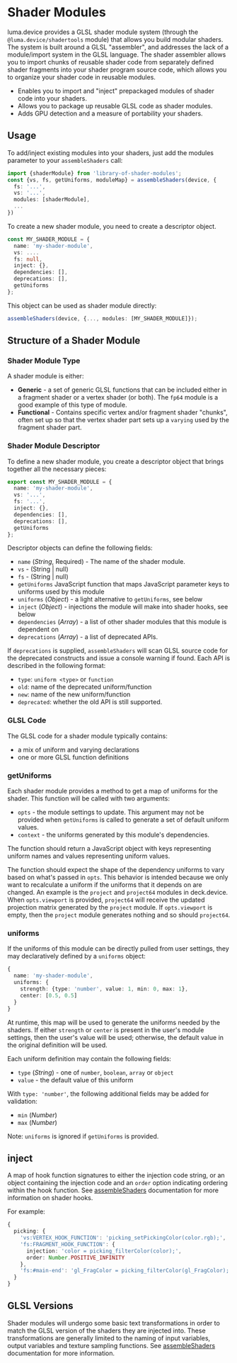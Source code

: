 # Shader Modules

luma.device provides a GLSL shader module system (through the `@luma.device/shadertools` module) that allows you build modular shaders. The system is built around a GLSL "assembler", and addresses the lack of a module/import system in the GLSL language. The shader assembler allows you to import chunks of reusable shader code from separately defined shader fragments into your shader program source code, which allows you to organize your shader code in reusable modules.

- Enables you to import and "inject" prepackaged modules of shader code into your shaders.
- Allows you to package up reusable GLSL code as shader modules.
- Adds GPU detection and a measure of portability your shaders.

## Usage

To add/inject existing modules into your shaders, just add the modules parameter to your `assembleShaders` call:

```typescript
import {shaderModule} from 'library-of-shader-modules';
const {vs, fs, getUniforms, moduleMap} = assembleShaders(device, {
  fs: '...',
  vs: '...',
  modules: [shaderModule],
  ...
})
```

To create a new shader module, you need to create a descriptor object.

```typescript
const MY_SHADER_MODULE = {
  name: 'my-shader-module',
  vs: ....
  fs: null,
  inject: {},
  dependencies: [],
  deprecations: [],
  getUniforms
};
```

This object can be used as shader module directly:

```typescript
assembleShaders(device, {..., modules: [MY_SHADER_MODULE]});
```

## Structure of a Shader Module

### Shader Module Type

A shader module is either:

- **Generic** - a set of generic GLSL functions that can be included either in a fragment shader or a vertex shader (or both). The `fp64` module is a good example of this type of module.
- **Functional** - Contains specific vertex and/or fragment shader "chunks", often set up so that the vertex shader part sets up a `varying` used by the fragment shader part.

### Shader Module Descriptor

To define a new shader module, you create a descriptor object that brings together all the necessary pieces:

```typescript
export const MY_SHADER_MODULE = {
  name: 'my-shader-module',
  vs: '...',
  fs: '...',
  inject: {},
  dependencies: [],
  deprecations: [],
  getUniforms
};
```

Descriptor objects can define the following fields:

- `name` (_String_, Required) - The name of the shader module.
- `vs` - (String | null)
- `fs` - (String | null)
- `getUniforms` JavaScript function that maps JavaScript parameter keys to uniforms used by this module
- `uniforms` (_Object_) - a light alternative to `getUniforms`, see below
- `inject` (_Object_) - injections the module will make into shader hooks, see below
- `dependencies` (_Array_) - a list of other shader modules that this module is dependent on
- `deprecations` (_Array_) - a list of deprecated APIs.

If `deprecations` is supplied, `assembleShaders` will scan GLSL source code for the deprecated constructs and issue a console warning if found. Each API is described in the following format:

- `type`: `uniform <type>` or `function`
- `old`: name of the deprecated uniform/function
- `new`: name of the new uniform/function
- `deprecated`: whether the old API is still supported.

### GLSL Code

The GLSL code for a shader module typically contains:

- a mix of uniform and varying declarations
- one or more GLSL function definitions

### getUniforms

Each shader module provides a method to get a map of uniforms for the shader. This function will be called with two arguments:

- `opts` - the module settings to update. This argument may not be provided when `getUniforms` is called to generate a set of default uniform values.
- `context` - the uniforms generated by this module's dependencies.

The function should return a JavaScript object with keys representing uniform names and values representing uniform values.

The function should expect the shape of the dependency uniforms to vary based on what's passed in `opts`. This behavior is intended because we only want to recalculate a uniform if the uniforms that it depends on are changed. An example is the `project` and `project64` modules in deck.device. When `opts.viewport` is provided, `project64` will receive the updated projection matrix generated by the `project` module. If `opts.viewport` is empty, then the `project` module generates nothing and so should `project64`.

### uniforms

If the uniforms of this module can be directly pulled from user settings, they may declaratively defined by a `uniforms` object:

```typescript
{
  name: 'my-shader-module',
  uniforms: {
    strength: {type: 'number', value: 1, min: 0, max: 1},
    center: [0.5, 0.5]
  }
}
```

At runtime, this map will be used to generate the uniforms needed by the shaders. If either `strength` or `center` is present in the user's module settings, then the user's value will be used; otherwise, the default value in the original definition will be used.

Each uniform definition may contain the following fields:

- `type` (_String_) - one of `number`, `boolean`, `array` or `object`
- `value` - the default value of this uniform

With `type: 'number'`, the following additional fields may be added for validation:

- `min` (_Number_)
- `max` (_Number_)

Note: `uniforms` is ignored if `getUniforms` is provided.

## inject

A map of hook function signatures to either the injection code string, or an object containing the injection code and an `order` option indicating ordering within the hook function. See [assembleShaders]( /docs/api-reference/shadertools/shader-assembler) documentation for more information on shader hooks.

For example:

```typescript
{
  picking: {
    'vs:VERTEX_HOOK_FUNCTION': 'picking_setPickingColor(color.rgb);',
    'fs:FRAGMENT_HOOK_FUNCTION': {
      injection: 'color = picking_filterColor(color);',
      order: Number.POSITIVE_INFINITY
    },
    'fs:#main-end': 'gl_FragColor = picking_filterColor(gl_FragColor);'
  }
}
```

## GLSL Versions

Shader modules will undergo some basic text transformations in order to match the GLSL version of the shaders they are injected into. These transformations are generally limited to the naming of input variables, output variables and texture sampling functions. See [assembleShaders]( /docs/api-reference/shadertools/shader-assembler) documentation for more information.

